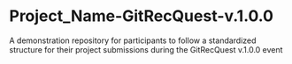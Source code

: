 # Project_Name-GitRecQuest-v.1.0.0
A demonstration repository for participants to follow a standardized structure for their project submissions during the GitRecQuest v.1.0.0 event
